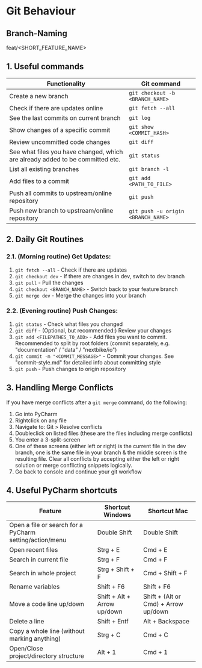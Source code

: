# Git Behaviour
## Branch-Naming
feat/<SHORT_FEATURE_NAME>
## 1. Useful commands
| Functionality | Git command |
|---------------|-------------|
| Create a new branch | ```git checkout -b <BRANCH_NAME>``` |
| Check if there are updates online | ```git fetch --all``` |
| See the last commits on current branch | ```git log``` |
| Show changes of a specific commit | ```git show <COMMIT_HASH>``` |
| Review uncommitted code changes | ```git diff``` |
| See what files you have changed, which are already added to be committed etc. | ```git status``` |
| List all existing branches | ```git branch -l``` |
| Add files to a commit | ```git add <PATH_TO_FILE>``` |
| Push all commits to upstream/online repository | ```git push``` |
| Push new branch to upstream/online repository | ```git push -u origin <BRANCH_NAME>``` |
## 2. Daily Git Routines
### 2.1. (Morning routine) Get Updates:
1. ```git fetch --all``` - Check if there are updates
2. ```git checkout dev``` - If there are changes in dev, switch to dev branch
3. ```git pull``` - Pull the changes
4. ```git checkout <BRANCH_NAME>``` - Switch back to your feature branch
5. ```git merge dev``` - Merge the changes into your branch

### 2.2. (Evening routine) Push Changes:
1. ```git status``` - Check what files you changed
2. ```git diff``` - (Optional, but recommended:) Review your changes
3. ```git add <FILEPATHES_TO_ADD>``` - Add files you want to commit.
    Recommended to split by root folders
    (commit separately, e.g. "documentation" / "data" / "nextbike/io")
4. ```git commit -m "<COMMIT_MESSAGE>"``` - Commit your changes.
   See "commit-style.md" for detailed info about committing style
5. ```git push``` - Push changes to origin repository

## 3. Handling Merge Conflicts
If you have merge conflicts after a ```git merge``` command, do the following:
1. Go into PyCharm
2. Rightclick on any file
3. Navigate to: Git > Resolve conflicts
4. Doubleclick on listed files (these are the files including merge conflicts)
5. You enter a 3-split-screen
6. One of these screens (either left or right) is the current file in the dev branch, one is the same file in your branch & the middle screen is the resulting file. Clear all conflicts by accepting either the left or right solution or merge conflicting snippets logically.
7. Go back to console and continue your git workflow

## 4. Useful PyCharm shortcuts
| Feature | Shortcut Windows | Shortcut Mac |
|---------|------------------|--------------|
| Open a file or search for a PyCharm setting/action/menu | Double Shift | Double Shift |
| Open recent files | Strg + E | Cmd + E |
| Search in current file | Strg + F | Cmd + F |
| Search in whole project | Strg + Shift + F | Cmd + Shift + F |
| Rename variables | Shift + F6 | Shift + F6 |
| Move a code line up/down | Shift + Alt + Arrow up/down | Shift + (Alt or Cmd) + Arrow up/down |
| Delete a line | Shift + Entf | Alt + Backspace |
| Copy a whole line (without marking anything) | Strg + C | Cmd + C |
| Open/Close project/directory structure | Alt + 1 | Cmd + 1 |
